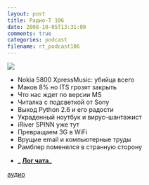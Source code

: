 ```yaml
---
layout: post
title: Радио-Т 106
date: 2008-10-05T13:31:00
comments: true
categories: podcast
filename: rt_podcast106
---
```

![](https://radio-t.com/images/radio-t/rt106.png)


- Nokia 5800 XpressMusic: убийца всего
- Маков 8% но ITS грозят закрыть
- Что нас ждет по версии MS
- Читалка с подсветкой от Sony
- Выход Python 2.6 и его радости
- Украденный ноутбук и вирус–шантажист
- iRiver SPINN уже тут
- Превращаем 3G в WiFi
- Врущие email и компьютерные труды
- Рамблер поменялся в странную сторону

* **_ [Лог чата](/chat/logs/radio-t-106.html)_**

[аудио](http://cdn.radio-t.com/rt_podcast106.mp3)
<audio src="http://cdn.radio-t.com/rt_podcast106.mp3" preload="none"></audio>

